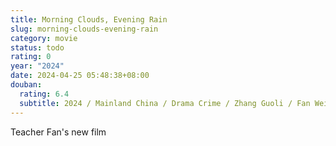 ```yaml
---
title: Morning Clouds, Evening Rain
slug: morning-clouds-evening-rain
category: movie
status: todo
rating: 0
year: "2024"
date: 2024-04-25 05:48:38+08:00
douban:
  rating: 6.4
  subtitle: 2024 / Mainland China / Drama Crime / Zhang Guoli / Fan Wei, Zhou Dongyu
---
```


Teacher Fan's new film
